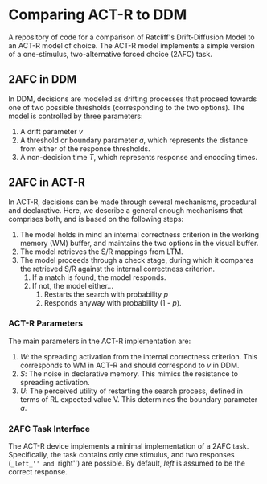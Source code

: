 # Comparing ACT-R to DDM

A repository of code for a comparison of Ratcliff's Drift-Diffusion
Model to an ACT-R model of choice. The ACT-R model implements a simple
version of a one-stimulus, two-alternative forced choice (2AFC) task.

## 2AFC in DDM

In DDM, decisions are modeled as drifting processes that proceed
towards one of two possible thresholds (corresponding to the
two options). The model is controlled by three parameters:
  1.  A drift parameter _v_
  2.  A threshold or boundary parameter _a_, which represents
      the distance from either of the response thresholds.
  3.  A non-decision time _T_, which represents response and
      encoding times.

## 2AFC in ACT-R

In ACT-R, decisions can be made through several mechanisms,
procedural and declarative. Here, we describe a general enough
mechanisms that comprises both, and is based on the following
steps:
  1.  The model holds in mind an internal correctness criterion
      in the working memory (WM) buffer, and maintains the
      two options in the visual buffer.
  2.  The model retrieves the S/R mappings from LTM.
  3.  The model proceeds through a check stage, during which
      it compares the retrieved S/R against the internal
      correctness criterion.
      1.  If a match is found, the model responds.
      2.  If not, the model either...
           1.  Restarts the search with probability _p_
           2.  Responds anyway with probability (1 - _p_).

### ACT-R Parameters

The main parameters in the ACT-R implementation are:
  1.  _W_: the spreading activation from the internal correctness
      criterion. This corresponds to WM in ACT-R and should
      correspond to _v_ in DDM.
  2.  _S_: The noise in declarative memory. This mimics the
      resistance to spreading activation.
  3.  _U_: The perceived utility of restarting the search process,
      defined in terms of RL expected value V. This determines
      the boundary parameter _a_.

### 2AFC Task Interface

The ACT-R device implements a minimal implementation of a 2AFC
task. Specifically, the task contains only one stimulus, and two
responses (``_left_'' and ``right'') are possible. By default, _left_
is assumed to be the correct response.   
